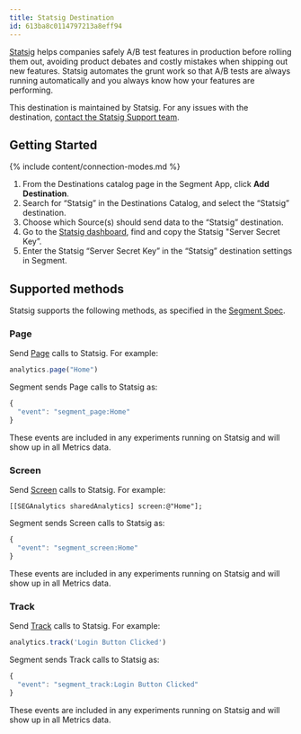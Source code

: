 ```yaml
---
title: Statsig Destination
id: 613ba8c0114797213a8eff94
---
```

[Statsig](https://www.statsig.com/?utm_source=segmentio&utm_medium=docs&utm_campaign=partners) helps companies safely A/B test features in production before rolling them out, avoiding product debates and costly mistakes when shipping out new features. Statsig automates the grunt work so that A/B tests are always running automatically and you always know how your features are performing.

This destination is maintained by Statsig. For any issues with the destination, [contact the Statsig Support team](mailto:support@statsig.com).

## Getting Started

{% include content/connection-modes.md %}

1. From the Destinations catalog page in the Segment App, click **Add Destination**.
2. Search for “Statsig” in the Destinations Catalog, and select the “Statsig” destination.
3. Choose which Source(s) should send data to the “Statsig” destination.
4. Go to the [Statsig dashboard](https://console.statsig.com/api_keys), find and copy the Statsig "Server Secret Key”.
5. Enter the Statsig “Server Secret Key” in the “Statsig” destination settings in Segment.

## Supported methods

Statsig supports the following methods, as specified in the [Segment Spec](/docs/connections/spec).

### Page

Send [Page](/docs/connections/spec/page) calls to Statsig. For example:

```js
analytics.page("Home")
```

Segment sends Page calls to Statsig as:

```js
{
  "event": "segment_page:Home"
}
```

These events are included in any experiments running on Statsig and will show up in all Metrics data.

### Screen

Send [Screen](/docs/connections/spec/screen) calls to Statsig. For example:

```obj-c
[[SEGAnalytics sharedAnalytics] screen:@"Home"];
```

Segment sends Screen calls to Statsig as:

```js
{
  "event": "segment_screen:Home"
}
```

These events are included in any experiments running on Statsig and will show up in all Metrics data.

### Track

Send [Track](/docs/connections/spec/track) calls to Statsig. For example:

```js
analytics.track('Login Button Clicked')
```

Segment sends Track calls to Statsig as:

```js
{
  "event": "segment_track:Login Button Clicked"
}
```

These events are included in any experiments running on Statsig and will show up in all Metrics data.
